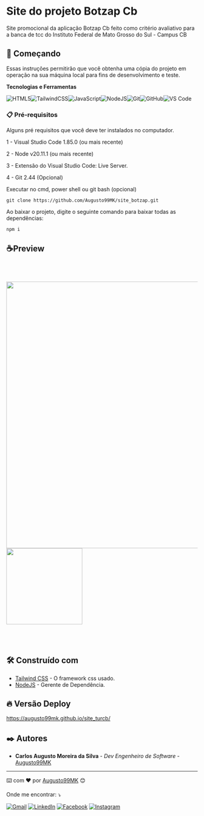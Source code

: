 # Site do projeto Botzap Cb

Site promocional da aplicação Botzap Cb feito como critério avaliativo para a banca de tcc do Instituto Federal de Mato Grosso do Sul - Campus CB

## 🚀 Começando

Essas instruções permitirão que você obtenha uma cópia do projeto em operação na sua máquina local para fins de desenvolvimento e teste.

**Tecnologias e Ferramentas**

![HTML5](https://img.shields.io/badge/html5-%23E34F26.svg?style=for-the-badge&logo=html5&logoColor=white)![TailwindCSS](https://img.shields.io/badge/-Tailwind%20CSS-%231a202c?style=for-the-badge&logo=tailwind-css)![JavaScript](https://img.shields.io/badge/javascript-%23323330.svg?style=for-the-badge&logo=javascript&logoColor=%23F7DF1E)![NodeJS](https://img.shields.io/badge/node.js-6DA55F?style=for-the-badge&logo=node.js&logoColor=white)![Git](https://img.shields.io/badge/git-%23F05033.svg?style=for-the-badge&logo=git&logoColor=white)![GitHub](https://img.shields.io/badge/github-%23121011.svg?style=for-the-badge&logo=github&logoColor=white)![VS Code](https://img.shields.io/badge/VS%20Code-0078d7.svg?style=for-the-badge&logo=visual-studio-code&logoColor=white)

### 📋 Pré-requisitos

Alguns pré requisitos que você deve ter instalados no computador.

1 - Visual Studio Code 1.85.0 (ou mais recente)

2 - Node v20.11.1 (ou mais recente)

3 - Extensão do Visual Studio Code: Live Server.

4 - Git 2.44 (Opcional)

Executar no cmd, power shell ou git bash (opcional)

```
git clone https://github.com/Augusto99MK/site_botzap.git
```

Ao baixar o projeto, digite o seguinte comando para baixar todas as dependências:

```
npm i
```



## ☕Preview

<br> <br>

<img src="https://github.com/augustok99/site_botzap/assets/121398051/87c804ff-ef61-4cde-b357-c99a4e647c38" width="700" align="left" style="margin-right: 200px;" />

<img src="https://github.com/augustok99/site_botzap/assets/121398051/e8f14e71-8df8-4ecc-b64d-4e000c316351" width="200" align="center"/>
<br> <br><br> <br>

## 🛠️ Construído com

- [Tailwind CSS](https://tailwindcss.com/) - O framework css usado.
- [NodeJS](https://nodejs.org/en) - Gerente de Dependência.

## 🔥 Versão Deploy

https://augusto99mk.github.io/site_turcb/

## ✒️ Autores

- **Carlos Augusto Moreira da Silva** - _Dev Engenheiro de Software_ - [Augusto99MK](https://github.com/Augusto99MK)

---

⌨️ com ❤️ por [Augusto99MK](https://github.com/Augusto99MK) 😊

<p align="left">
  Onde me encontrar: ⤵️
</p>
<p align="left">
  <a href="mailto:carlosaugustox6@gmail.com" title="Gmail">
  <img src="https://img.shields.io/badge/-Gmail-FF0000?style=flat-square&labelColor=FF0000&logo=gmail&logoColor=white&link=LINK-DO-SEU-GMAIL" alt="Gmail"/></a>
  <a href="https://www.linkedin.com/in/augustok99/" title="LinkedIn">
  <img src="https://img.shields.io/badge/-Linkedin-0e76a8?style=flat-square&logo=Linkedin&logoColor=white&link=LINK-DO-SEU-LINKEDIN" alt="LinkedIn"/></a>
  <a href="https://www.facebook.com/carlosaugustomk/" title="Facebook">
  <img src="https://img.shields.io/badge/-Facebook-3b5998?style=flat-square&labelColor=3b5998&logo=facebook&logoColor=white&link=LINK-DO-SEU-FACEBOOK" alt="Facebook"/></a>
  <a href="https://www.instagram.com/dev.carlos_aug/" title="Instagram">
  <img src="https://img.shields.io/badge/-Instagram-DF0174?style=flat-square&labelColor=DF0174&logo=instagram&logoColor=white&link=LINK-DO-SEU-INSTAGRAM" alt="Instagram"/></a>
</p>
